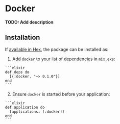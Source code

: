# Docker

**TODO: Add description**

## Installation

If [available in Hex](https://hex.pm/docs/publish), the package can be installed as:

  1. Add `docker` to your list of dependencies in `mix.exs`:

    ```elixir
    def deps do
      [{:docker, "~> 0.1.0"}]
    end
    ```

  2. Ensure `docker` is started before your application:

    ```elixir
    def application do
      [applications: [:docker]]
    end
    ```

